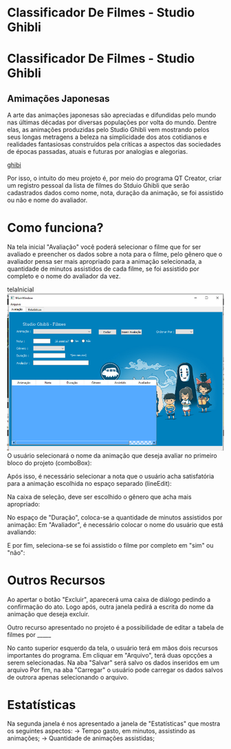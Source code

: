# Classificador De Filmes - Studio Ghibli
# Classificador De Filmes - Studio Ghibli


## Amimações Japonesas

  A arte das animações japonesas são apreciadas e difundidas pelo mundo nas últimas décadas por diversas populações por volta do mundo.
  Dentre elas, as animações produzidas pelo Studio Ghibli  vem mostrando pelos seus longas metragens a beleza na simplicidade dos atos cotidianos e realidades fantasiosas construídos pela críticas a aspectos das sociedades de épocas passadas, atuais e futuras por analogias e alegorias.
  
 [ghibi](https://www.google.com/url?sa=i&source=images&cd=&ved=2ahUKEwjkzZa71KHmAhV7HrkGHf22A8oQjRx6BAgBEAQ&url=http://cinematecando.com.br/viagem-de-chihiro-vale-pena-assistir/&psig=AOvVaw34tfx4Vi45drYby0au_xDJ&ust=1575741818698698)
 
Por isso, o intuito do meu projeto é, por meio do programa QT Creator, criar um registro pessoal da lista de filmes do Stduio Ghibli que serão cadastrados dados como nome, nota, duração da animação, se foi assistido ou não e nome do avaliador.

# Como funciona?

Na tela inicial "Avaliação" você poderá selecionar o filme que for ser avaliado e preencher os dados sobre a nota para o filme, pelo gênero que o avaliador pensa ser mais apropriado para a animação selecionada, a quantidade de minutos assistidos de cada filme, se foi assistido por completo e o nome do avaliador da vez.

telaInicial![enter image description here](https://github.com/AnneSaint/ClassificadorDeFilmes-SG/blob/master/Prints/Captura%20de%20Tela%20%28181%29.png)
O usuário selecionará o nome da animação que deseja avaliar no primeiro bloco do projeto (comboBox):


Após isso, é necessário selecionar a nota que o usuário acha satisfatória para a animação escolhida no espaço separado (lineEdit):

Na caixa de seleção, deve ser escolhido o gênero que acha mais apropriado:

No espaço de "Duração", coloca-se a quantidade de minutos assistidos por animação:
Em "Avaliador", é necessário colocar o nome do usuário que está avaliando:


E por fim, seleciona-se se foi assistido o filme por completo em "sim" ou "não":

# Outros Recursos


Ao apertar o botão "Excluir", aparecerá uma caixa de diálogo pedindo a confirmação do ato. Logo após, outra janela pedirá a escrita do nome da animação que deseja excluir.



Outro recurso apresentado no projeto é a possibilidade de editar a tabela de filmes por _____


No canto superior esquerdo da tela, o usuário terá em mãos dois recursos importantes do programa. Em cliquar em "Arquivo", terá duas opcções a serem selecionadas. Na aba "Salvar" será salvo os dados inseridos em um arquivo Por fim, na aba "Carregar" o usuário pode carregar os dados salvos de outrora apenas selecionando o arquivo.



# Estatísticas

Na segunda janela é nos apresentado a janela de "Estatísticas" que mostra os seguintes aspectos:
-> Tempo gasto, em minutos, assistindo as animações;
-> Quantidade de animações assistidas;
